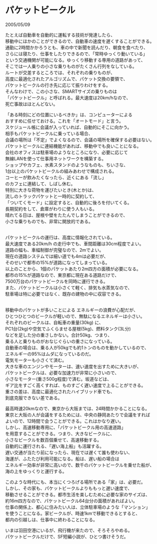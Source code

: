 パケットビークル
====
2005/05/09

<p>たとえば自動車を自動的に運転する技術が発達したら、<br />
移動中にほかのことができるので、自動車の速度を遅くすることができる。<br />
通勤に2時間かかろうとも、車の中で新聞を読んだり、朝食を食べたり、<br />
さらには寝たり、仕事をしたりできるので、「常時ゆっくり動いている」<br />
という交通機関が可能になる。ゆっくり移動する専用の道路があって、<br />
そこでは一人乗りの小さな乗りものがたくさん行列をなしている。<br />
ルートが交差するところでは、それぞれの乗りものが、<br />
高度に最適化されたアルゴリズムで、パケット交換の要領で、<br />
パケットビークルの行き先に応じて振りわけをする。<br />
そんなわけで、この小さな、SMARTサイズの乗りものは<br />
「パケットビークル」と呼ばれる。最大速度は20km/hなので、<br />
死亡事故はほとんどない。</p>

<p>「ある時刻にどの位置にいるべきか」は、コンピューターによる<br />
おすすめに任せておける。これを「オートモード」と言う。<br />
スケジュール帳に会議が入っていれば、自動的にそこに向かう。<br />
相手もパケットビークルに乗っている場合、<br />
会議の場所は「不定」でよくなるので、会議の場所を確保する必要はない。<br />
パケットビークルに連結機能があれば、移動中でも良いことになる。<br />
会社のオフィスは駐車場のようなところになり、必要に応じて<br />
無線LANを使って仕事用ネットワークを構築する。<br />
ショップやカフェ、水素スタンドのようなものも、ちいさな、<br />
1台以上のパケットビークルの組みあわせで構成される。<br />
コーヒーが飲みたくなったら、近くにある「流し」<br />
のカフェに連結して、しばし休む。<br />
特別に大きな荷物を運びたいとき(木とか)は、<br />
流しのトラックパケットと一時的に契約して、<br />
「ついてくモード」に設定すると、自動的に後ろを付いてくる。<br />
長期契約をして、倉庫がわりに使う人もいる。<br />
晴れてる日は、屋根や壁をたたんでしまうことができるので、<br />
小さな乗りものでも、非常に開放的である。</p>

<p><br />
パケットビークルの運行は、高度に情報化されている。<br />
最大速度である20km/h の走行中でも、車間距離は30cm程度でよい。<br />
道路の幅も、車幅制御が完璧なので、2mでよい。<br />
現在の道路システムでは細い道でも4mは必要だが、<br />
そのせいで都市の15%が道路になってしまっている。<br />
以上のことから、1個のパケットあたり2m四方の面積が必要になる。<br />
都市の15%が道路なので、東京都に現在ある道路だけで、<br />
7500万台のパケットビークルを同時に運行できる。<br />
また、パケットビークルは小さくて軽く、排気も水蒸気なので、<br />
駐車場は特に必要ではなく、既存の建物の中に収容できる。</p>

<p><br />
移動中のパケットが多いことによる エネルギーの浪費が心配だが、<br />
ひとつひとつのビークルが軽いので、無駄になるエネルギーは小さい。<br />
それぞれのビークルは、自転車の重量(30kg) に、<br />
PC1台(2kg)や空気でふくらませる屋根(5kg)、燃料タンク(3L分) <br />
などを足した分の重さしかない。合計50kg、つまり、<br />
乗る人と乗りものがおなじぐらいの重さになっている。<br />
自動車の場合は、乗る人が50kgでも約1トンのものを動かしているので、<br />
エネルギーの95%はムダになっているのだ。<br />
電気モーターも小さくて済む。<br />
大きな車のエンジンやモーターは、速い速度を出すために大きいが、<br />
パケットビークルは、必要な加速力が非常に小さいので、<br />
小さなモーター(重さ500g程度)で済む。坂道などは、<br />
ギア比をすごく高くすれば、ものすごく遅い速度で上ることができる。<br />
重さの差は、高度に最適化されたハイブリッド車でも、<br />
到底克服できない差である。</p>

<p>最高時速20kmなので、東京から大阪までは、24時間かかることになる。<br />
東京と大阪の人が会議をするためには、中央の静岡あたりで会議をすれば<br />
よいので、12時間で会うことができる。これはかなり遅い。<br />
しかし、高速移動専用に、「パケットビークル用の高速道路」<br />
を用意することができる。つまり、大きなビークルに、<br />
小さなビークルを数百個乗せて、高速移動する。<br />
自動的に運行される、「遅い海上船」も活躍する。<br />
遅い交通が当たり前になったら、現在では遅くて誰も使わない、<br />
海運が、ふたたび利用可能になる。船は、遅い船の場合は<br />
エネルギー効率が非常に高いので、数千のパケットビークルを乗せた船が、<br />
海の上をゆっくりと運行する。</p>

<p>このような時代にも、本当にくつろげる場所である「家」は、必要だ。<br />
しかし、その家も、パケットビークルよりももっと遅い速度で、<br />
移動させることができる。都市生活を楽しむために必要な家のサイズは、<br />
約16m四方なので、パケットビークル64台分の面積があればよい。<br />
仕事の関係上、都心に住みたい人は、立体駐車場のような「マンション」<br />
を使うことになる。家ビークルが、時速1kmで移動できるとすると、<br />
都内の引越しは、仕事中に終わることになる。</p>

<p>いまは羽田空港にいるが、飛行機が来たので、そろそろやめる。<br />
パケットビークルだけで、SF短編小説が、ひとつ書けそうだ。</p>